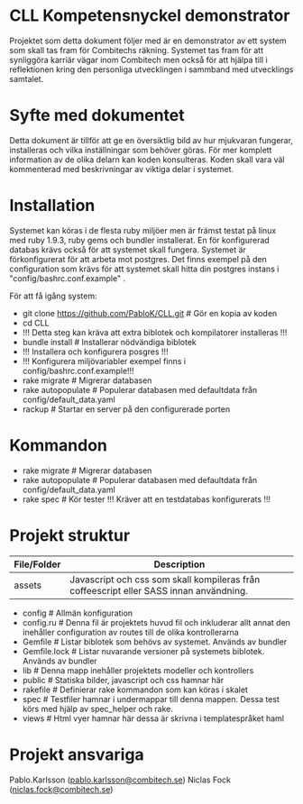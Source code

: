 CLL Kompetensnyckel demonstrator
===
Projektet som detta dokument följer med är en demonstrator av ett system som skall tas fram för Combitechs räkning. Systemet
tas fram för att synliggöra karriär vägar inom Combitech men också för att hjälpa till i reflektionen kring den personliga utvecklingen i sammband
med utvecklings samtalet.

Syfte med dokumentet
===
Detta dokument är tillför att ge en översiktlig bild av hur mjukvaran fungerar, installeras och vilka inställningar som behöver göras. För
mer komplett information av de olika delarn kan koden konsulteras. Koden skall vara väl kommenterad med beskrivningar av viktiga delar i systemet.

Installation
===
Systemet kan köras i de flesta ruby miljöer men är främst testat på linux med ruby 1.9.3, ruby gems och bundler installerat. En
för konfigurerad databas krävs också för att systemet skall fungera. Systemet är förkonfigurerat för att arbeta mot postgres.
Det finns exempel på den configuration som krävs för att systemet skall hitta din postgres instans i "config/bashrc.conf.example" .


För att få igång system:

* git clone https://github.com/PabloK/CLL.git # Gör en kopia av koden
* cd CLL
* !!! Detta steg kan kräva att extra biblotek och kompilatorer installeras !!!
* bundle install # Installerar nödvändiga biblotek
* !!! Installera och konfigurera posgres !!!
* !!! Konfigurera miljövariabler exempel finns i config/bashrc.conf.example!!! 
* rake migrate # Migrerar databasen
* rake autopopulate # Populerar databasen med defaultdata från config/default_data.yaml
* rackup # Startar en server på den configurerade porten

Kommandon
===
* rake migrate # Migrerar databasen
* rake autopopulate # Populerar databasen med defaultdata från config/default_data.yaml
* rake spec # Kör tester !!! Kräver att en testdatabas konfigurerats !!!

Projekt struktur
===
| File/Folder | Description |
|-------------|-------------|
| assets | Javascript och css som skall kompileras från coffeescript eller SASS innan användning. |
* config # Allmän konfiguration
* config.ru # Denna fil är projektets huvud fil och inkluderar allt annat den inehåller configuration av routes till de olika kontrollerarna
* Gemfile # Listar biblotek som behövs av systemet. Används av bundler
* Gemfile.lock # Listar nuvarande versioner på systemets biblotek. Används av bundler
* lib # Denna mapp inehåller projektets modeller och kontrollers 
* public # Statiska bilder, javascript och css hamnar här
* rakefile # Definierar rake kommandon som kan köras i skalet
* spec # Testfiler hamnar i undermappar till denna mappen. Dessa test körs med hjälp av spec_helper och rake.
* views # Html vyer hamnar här dessa är skrivna i templatespråket haml

Projekt ansvariga
===
Pablo.Karlsson (pablo.karlsson@combitech.se)
Niclas Fock (niclas.fock@combitech.se)
